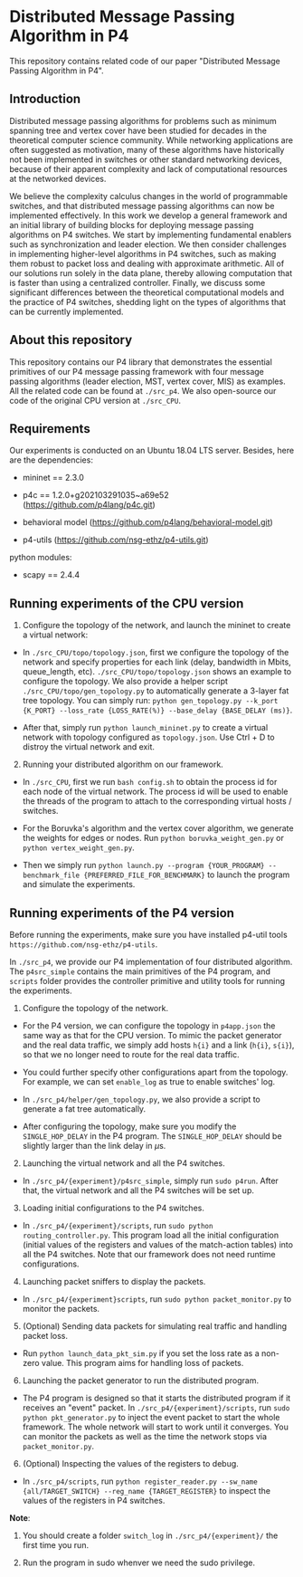 # Distributed Message Passing Algorithm in P4

This repository contains related code of our paper "Distributed Message Passing Algorithm in P4".

## Introduction

Distributed message passing algorithms for problems such as minimum spanning tree and vertex cover have been studied for decades in the theoretical computer science community. While networking applications are often suggested as motivation, many of these algorithms have historically not been implemented in switches or other standard networking devices, because of their apparent complexity and lack of computational resources at the networked devices.

We believe the complexity calculus changes in the world of programmable switches, and that distributed message passing algorithms can now be implemented effectively. In this work we develop a general framework and an initial library of building blocks for deploying message passing algorithms on P4 switches. We start by implementing fundamental enablers such as synchronization and leader election. We then consider challenges in implementing higher-level algorithms in P4 switches, such as making them robust to packet loss and dealing with approximate arithmetic. All of our solutions run solely in the data plane, thereby allowing computation that is faster than using a centralized controller. Finally, we discuss some significant differences between the theoretical computational models and the practice of P4 switches, shedding light on the types of algorithms that can be currently implemented.

## About this repository

This repository contains our P4 library that demonstrates the essential primitives of our P4 message passing framework with four message passing algorithms (leader election, MST, vertex cover, MIS) as examples. All the related code can be found at `./src_p4`. We also open-source our code of the original CPU version at `./src_CPU`.

## Requirements

Our experiments is conducted on an Ubuntu 18.04 LTS server. Besides, here are the dependencies:

- mininet == 2.3.0

- p4c == 1.2.0+g202103291035~a69e52 (https://github.com/p4lang/p4c.git)

- behavioral model (https://github.com/p4lang/behavioral-model.git)

- p4-utils (https://github.com/nsg-ethz/p4-utils.git)

python modules:

- scapy == 2.4.4

## Running experiments of the CPU version

1. Configure the topology of the network, and launch the mininet to create a virtual network:

- In `./src_CPU/topo/topology.json`, first we configure the topology of the network and specify properties for each link (delay, bandwidth in Mbits, queue_length, etc). `./src_CPU/topo/topology.json` shows an example to configure the topology. We also provide a helper script `./src_CPU/topo/gen_topology.py` to automatically generate a 3-layer fat tree topology. You can simply run: `python gen_topology.py --k_port {K_PORT} --loss_rate {LOSS_RATE(%)} --base_delay {BASE_DELAY (ms)}`.

- After that, simply run `python launch_mininet.py` to create a virtual network with topology configured as `topology.json`. Use Ctrl + D to distroy the virtual network and exit.

2. Running your distributed algorithm on our framework.

- In `./src_CPU`, first we run `bash config.sh` to obtain the process id for each node of the virtual network. The process id will be used to enable the threads of the program to attach to the corresponding virtual hosts / switches.

- For the Boruvka's algorithm and the vertex cover algorithm, we generate the weights for edges or nodes. Run `python boruvka_weight_gen.py` or `python vertex_weight_gen.py`.

- Then we simply run `python launch.py --program {YOUR_PROGRAM} --benchmark_file {PREFERRED_FILE_FOR_BENCHMARK}` to launch the program and simulate the experiments.

## Running experiments of the P4 version

Before running the experiments, make sure you have installed p4-util tools `https://github.com/nsg-ethz/p4-utils`.

In `./src_p4`, we provide our P4 implementation of four distributed algorithm. The `p4src_simple` contains the main primitives of the P4 program, and `scripts` folder provides the controller primitive and utility tools for running the experiments.

1. Configure the topology of the network.

- For the P4 version, we can configure the topology in `p4app.json` the same way as that for the CPU version. To mimic the packet generator and the real data traffic, we simply add hosts `h{i}` and a link (`h{i}`, `s{i}`), so that we no longer need to route for the real data traffic. 

- You could further specify other configurations apart from the topology. For example, we can set `enable_log` as true to enable switches' log.

- In `./src_p4/helper/gen_topology.py`, we also provide a script to generate a fat tree automatically.

- After configuring the topology, make sure you modify the `SINGLE_HOP_DELAY` in the P4 program. The `SINGLE_HOP_DELAY` should be slightly larger than the link delay in $\mu$s.

2. Launching the virtual network and all the P4 switches.

- In `./src_p4/{experiment}/p4src_simple`, simply run `sudo p4run`. After that, the virtual network and all the P4 switches will be set up.

3. Loading initial configurations to the P4 switches.

- In `./src_p4/{experiment}/scripts`, run `sudo python routing_controller.py`. This program load all the initial configuration (initial values of the registers and values of the match-action tables) into all the P4 switches. Note that our framework does not need runtime configurations.

4. Launching packet sniffers to display the packets.

- In `./src_p4/{experiment}scripts`, run `sudo python packet_monitor.py` to monitor the packets.

5. (Optional) Sending data packets for simulating real traffic and handling packet loss.

- Run `python launch_data_pkt_sim.py` if you set the loss rate as a non-zero value. This program aims for handling loss of packets.

6. Launching the packet generator to run the distributed program.

- The P4 program is designed so that it starts the distributed program if it receives an "event" packet. In `./src_p4/{experiment}/scripts`, run `sudo python pkt_generator.py` to inject the event packet to start the whole framework. The whole network will start to work until it converges. You can monitor the packets as well as the time the network stops via `packet_monitor.py`.

6. (Optional) Inspecting the values of the registers to debug.

- In `./src_p4/scripts`, run `python register_reader.py --sw_name {all/TARGET_SWITCH} --reg_name {TARGET_REGISTER}` to inspect the values of the registers in P4 switches.

**Note**:
1. You should create a folder `switch_log` in `./src_p4/{experiment}/` the first time you run.

2. Run the program in sudo whenver we need the sudo privilege.


